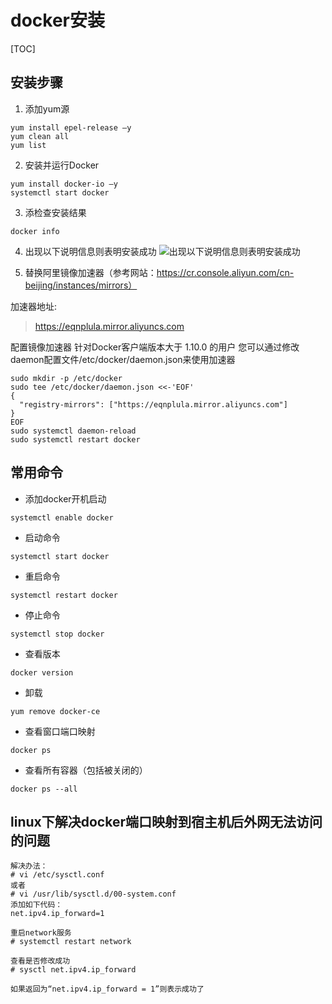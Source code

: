 # docker安装

[TOC]

## 安装步骤

1. 添加yum源
```shell
yum install epel-release –y
yum clean all
yum list
```

2. 安装并运行Docker
```shell
yum install docker-io –y
systemctl start docker
```

3. 添检查安装结果
```shell
docker info
```

4. 出现以下说明信息则表明安装成功
![出现以下说明信息则表明安装成功](https://static-aliyun-doc.oss-cn-hangzhou.aliyuncs.com/assets/img/zh-CN/1439579751/p12347.png "出现以下说明信息则表明安装成功")

5. 替换阿里镜像加速器（参考网站：https://cr.console.aliyun.com/cn-beijing/instances/mirrors）

加速器地址:
> https://eqnplula.mirror.aliyuncs.com

配置镜像加速器
针对Docker客户端版本大于 1.10.0 的用户
您可以通过修改daemon配置文件/etc/docker/daemon.json来使用加速器

```shell
sudo mkdir -p /etc/docker
sudo tee /etc/docker/daemon.json <<-'EOF'
{
  "registry-mirrors": ["https://eqnplula.mirror.aliyuncs.com"]
}
EOF
sudo systemctl daemon-reload
sudo systemctl restart docker
```

## 常用命令

- 添加docker开机启动
```shell
systemctl enable docker
```

- 启动命令
```shell
systemctl start docker
```

- 重启命令
```shell
systemctl restart docker
```

- 停止命令
```shell
systemctl stop docker
```

- 查看版本
```shell
docker version
```

- 卸载
```shell
yum remove docker-ce
```

- 查看窗口端口映射
```shell
docker ps
```

- 查看所有容器（包括被关闭的）
```shell
docker ps --all
```



## linux下解决docker端口映射到宿主机后外网无法访问的问题

```
解决办法：
# vi /etc/sysctl.conf
或者
# vi /usr/lib/sysctl.d/00-system.conf
添加如下代码：
net.ipv4.ip_forward=1

重启network服务
# systemctl restart network

查看是否修改成功
# sysctl net.ipv4.ip_forward

如果返回为“net.ipv4.ip_forward = 1”则表示成功了
```

